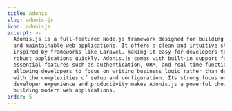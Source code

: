 ```yaml
---
title: Adonis
slug: adonis-js
icon: adonisjs
excerpt: >-
  Adonis.js is a full-featured Node.js framework designed for building scalable
  and maintainable web applications. It offers a clean and intuitive structure
  inspired by frameworks like Laravel, making it easy for developers to create
  robust applications quickly. Adonis.js comes with built-in support for
  essential features such as authentication, ORM, and real-time functionality,
  allowing developers to focus on writing business logic rather than dealing
  with the complexities of setup and configuration. Its strong focus on
  developer experience and productivity makes Adonis.js a powerful choice for
  building modern web applications.
order: 5
---
```


